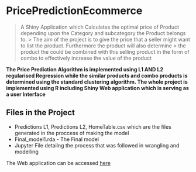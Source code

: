 # PricePredictionEcommerce

> A Shiny Application which Calculates the optimal price of Product depending upon the Category and subcategory the Product belongs to.   > The aim of the project is to give the price that a seller might want to list the product. Furthermore the product will also determine   > the product the could be combined with this selling product in the form of combo to effectively increase the value of the product

**The Price Prediction Algorithm is implemented using L1 AND L2 regularised Regression while the similar products and combo products is determined using the standard clustering algorithm. The whole project is implemented using R including Shiny Web application which is serving as a user Interface** 

## Files in the Project

* Predictions L1, Predictions L2, HomeTable.csv which are the files generated in the proccess of making the model
* Final_model1.rda - The Final model
* Jupyter File detailng the process that was followed in wrangling and modelling

The Web application can be accessed  [here](https://projectclickstream.shinyapps.io/Attempr/)
